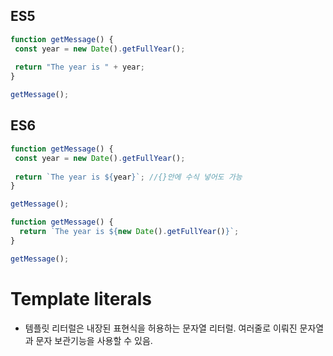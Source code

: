 ES5
---
```javaScript
function getMessage() {
 const year = new Date().getFullYear();
 
 return "The year is " + year;
}

getMessage();
```
ES6
---
```javaScript
function getMessage() {
 const year = new Date().getFullYear();
 
 return `The year is ${year}`; //{}안에 수식 넣어도 가능
}

getMessage();
```
```javaScript
function getMessage() {
  return `The year is ${new Date().getFullYear()}`;
}

getMessage();
```

Template literals
=================
* 템플릿 리터럴은 내장된 표현식을 허용하는 문자열 리터럴. 여러줄로 이뤄진 문자열과 문자 보관기능을 사용할 수 있음.
